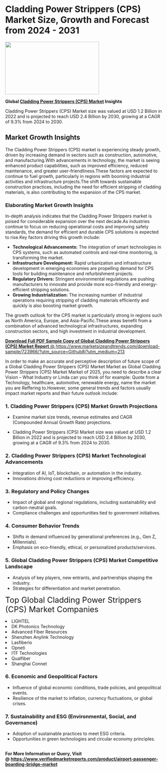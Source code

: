 <H1>Cladding Power Strippers (CPS) Market Size, Growth and Forecast from 2024 - 2031</H1><img class="aligncenter size-medium wp-image-584254" src="https://thirdeyenews.in/wp-content/uploads/2024/09/Global-Market-Research-300x168.jpeg" alt="" width="300" height="168" /><p><strong>Global&nbsp;<a href="https://www.marketsizeandtrends.com/download-sample/723966/?utm_source=Github8j?utm_medium=213">Cladding Power Strippers (CPS) Market</a> Insights</strong></p><p>Cladding Power Strippers (CPS) Market size was valued at USD 1.2 Billion in 2022 and is projected to reach USD 2.4 Billion by 2030, growing at a CAGR of 9.3% from 2024 to 2030.</p><p><!DOCTYPE html> <html lang="en"> <head> <meta charset="UTF-8"> <meta name="viewport" content="width=device-width, initial-scale=1.0"> <title>Cladding Power Strippers (CPS) Market Growth Insights</title> </head> <body> <h2>Market Growth Insights</h2> <p>The Cladding Power Strippers (CPS) market is experiencing steady growth, driven by increasing demand in sectors such as construction, automotive, and manufacturing.With advancements in technology, the market is seeing enhanced product capabilities, such as improved efficiency, reduced maintenance, and greater user-friendliness.These factors are expected to continue to fuel growth, particularly in regions with booming industrial activities and infrastructure projects.The shift towards sustainable construction practices, including the need for efficient stripping of cladding materials, is also contributing to the expansion of the CPS market.</p> <p><a href="download-sample-link" target="_blank"></a></p> <h3>Elaborating Market Growth Insights</h3> <p>In-depth analysis indicates that the Cladding Power Strippers market is poised for considerable expansion over the next decade.As industries continue to focus on reducing operational costs and improving safety standards, the demand for efficient and durable CPS solutions is expected to rise.Key factors driving this growth include:</p> <ul> <li><strong>Technological Advancements:</strong> The integration of smart technologies in CPS systems, such as automated controls and real-time monitoring, is transforming the market.</li> <li><strong>Infrastructure Development:</strong> Rapid urbanization and infrastructure development in emerging economies are propelling demand for CPS tools for building maintenance and refurbishment projects.</li> <li><strong>Regulatory Drivers:</strong> Stringent environmental regulations are pushing manufacturers to innovate and provide more eco-friendly and energy-efficient stripping solutions.</li> <li><strong>Growing Industrialization:</strong> The increasing number of industrial operations requiring stripping of cladding materials efficiently and quickly is also boosting market growth.</li> </ul> <p>The growth outlook for the CPS market is particularly strong in regions such as North America, Europe, and Asia-Pacific.These areas benefit from a combination of advanced technological infrastructures, expanding construction sectors, and high investment in industrial development.</p> <p><a href="get-more-link" target="_blank"></p><p><span class=""><strong>Download Full PDF Sample Copy of Global Cladding Power Strippers (CPS) Market Report</strong> @ <a href="https://www.marketsizeandtrends.com/download-sample/723966/?utm_source=Github8j?utm_medium=213" target="_blank">https://www.marketsizeandtrends.com/download-sample/723966/?utm_source=Github8j?utm_medium=213</a></span></p><p>In order to make an accurate and perceptive description of future scope of a Global&nbsp;Cladding Power Strippers (CPS) Market Market as Global&nbsp;Cladding Power Strippers (CPS) Market Market of 2025, you need to describe a clear Vision &ndash; What Industry or Linda can you think of for example: Quote from a Technology, healthcare, automotive, renewable energy, name the market you are Reffering to.However, some general trends and factors usually impact market reports and their future outlook include:</p><h3>1.&nbsp;<strong>Cladding Power Strippers (CPS) Market Growth Projections</strong></h3><ul><li>Examine market size trends, revenue estimates and CAGR (Compounded Annual Growth Rate) projections.</li><li><p>Cladding Power Strippers (CPS) Market size was valued at USD 1.2 Billion in 2022 and is projected to reach USD 2.4 Billion by 2030, growing at a CAGR of 9.3% from 2024 to 2030.</p></li></ul><h3>2.&nbsp;<strong>Cladding Power Strippers (CPS) Market Technological Advancements</strong></h3><ul><li>Integration of AI, IoT, blockchain, or automation in the industry.</li><li>Innovations driving cost reductions or improving efficiency.</li></ul><h3>3.&nbsp;<strong>Regulatory and Policy Changes</strong></h3><ul><li>Impact of global and regional regulations, including sustainability and carbon-neutral goals.</li><li>Compliance challenges and opportunities tied to government initiatives.</li></ul><h3>4.&nbsp;<strong>Consumer Behavior Trends</strong></h3><ul><li>Shifts in demand influenced by generational preferences (e.g., Gen Z, Millennials).</li><li>Emphasis on eco-friendly, ethical, or personalized products/services.</li></ul><h3>5.&nbsp;<strong>Global Cladding Power Strippers (CPS) Market Competitive Landscape</strong></h3><ul><li>Analysis of key players, new entrants, and partnerships shaping the industry.</li><li>Strategies for differentiation and market penetration.</li></ul><p data-pm-slice="1 1 []"><span style="color: inherit; font-family: inherit; font-size: 25px;">Top Global Cladding Power Strippers (CPS) Market Companies</span></p><div class="" data-test-id=""><p><li>LIGHTEL</li><li> DK Photonics Technology</li><li> Advanced Fiber Resources</li><li> Shenzhen Anylink Technology</li><li> Lasfiberio</li><li> Opneti</li><li> ITF Technologies</li><li> Qualfiber</li><li> Shanghai Connet</li></p></div><h3>6.&nbsp;<strong>Economic and Geopolitical Factors</strong></h3><ul><li>Influence of global economic conditions, trade policies, and geopolitical events.</li><li>Resilience of the market to inflation, currency fluctuations, or global crises.</li></ul><h3>7.&nbsp;<strong>Sustainability and ESG (Environmental, Social, and Governance)</strong></h3><ul><li>Adoption of sustainable practices to meet ESG criteria.</li><li>Opportunities in green technologies and circular economy principles.</li></ul><h2><strong style="font-size: 14px;">For More Information or Query, Visit @&nbsp;</strong><a style="background-color: #ffffff; font-size: 14px;" href="https://www.marketsizeandtrends.com/report/cladding-power-strippers-cps-market/" target="_blank">https://www.verifiedmarketreports.com/product/airport-passenger-boarding-bridge-market</a></h2>